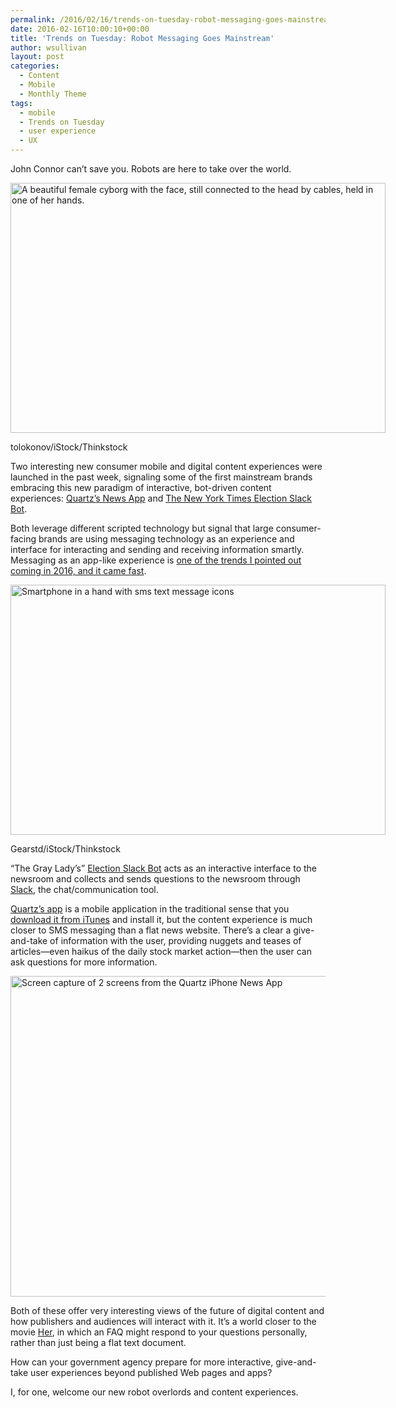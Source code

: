 ```yaml
---
permalink: /2016/02/16/trends-on-tuesday-robot-messaging-goes-mainstream/
date: 2016-02-16T10:00:10+00:00
title: 'Trends on Tuesday: Robot Messaging Goes Mainstream'
author: wsullivan
layout: post
categories:
  - Content
  - Mobile
  - Monthly Theme
tags:
  - mobile
  - Trends on Tuesday
  - user experience
  - UX
---
```


John Connor can&#8217;t save you. Robots are here to take over the world.

<div id="attachment_343289" style="width: 610px" class="wp-caption aligncenter">
  <img class="size-full wp-image-343289" src="https://s3.amazonaws.com/sitesusa/wp-content/uploads/sites/212/2016/02/600-x-400-Adult-pretty-cyborg-robot-woman-stylish-portrait-Skin-texture-saved-tolokonov-iStock-Thinkstock-492534457.jpg" alt="A beautiful female cyborg with the face, still connected to the head by cables, held in one of her hands." width="600" height="400" />
  
  <p class="wp-caption-text">
    tolokonov/iStock/Thinkstock
  </p>
</div>

Two interesting new consumer mobile and digital content experiences were launched in the past week, signaling some of the first mainstream brands embracing this new paradigm of interactive, bot-driven content experiences: [Quartz&#8217;s News App](http://qz.com/613700/its-here-quartzs-first-news-app-for-iphone/) and [The New York Times Election Slack Bot](http://www.niemanlab.org/2016/02/the-new-york-times-launches-a-slack-2016-election-bot-that-accepts-questions-from-readers/).

Both leverage different scripted technology but signal that large consumer-facing brands are using messaging technology as an experience and interface for interacting and sending and receiving information smartly. Messaging as an app-like experience is [one of the trends I pointed out coming in 2016, and it came fast](https://www.digitalgov.gov/2016/01/12/trends-on-tuesday-10-mobile-government-and-tech-trends-for-2016/).

<div id="attachment_343286" style="width: 610px" class="wp-caption aligncenter">
  <img class="size-full wp-image-343286" src="https://s3.amazonaws.com/sitesusa/wp-content/uploads/sites/212/2016/02/600-x-400-Smartphone-in-a-hand-with-interesting-graphic-Gearstd-iStock-Thinkstock-465494036.jpg" alt="Smartphone in a hand with sms text message icons" width="600" height="400" />
  
  <p class="wp-caption-text">
    Gearstd/iStock/Thinkstock
  </p>
</div>

&#8220;The Gray Lady&#8217;s&#8221; [Election Slack Bot](http://www.nytimes.com/interactive/2016/us/politics/election-bot.html) acts as an interactive interface to the newsroom and collects and sends questions to the newsroom through [Slack](https://www.digitalgov.gov/2015/07/30/picking-up-the-slack-for-team-communication/), the chat/communication tool.

[Quartz’s app](http://qz.com/613700/its-here-quartzs-first-news-app-for-iphone/) is a mobile application in the traditional sense that you [download it from iTunes](http://qz.com/613700/its-here-quartzs-first-news-app-for-iphone/) and install it, but the content experience is much closer to SMS messaging than a flat news website. There’s a clear a give-and-take of information with the user, providing nuggets and teases of articles—even haikus of the daily stock market action—then the user can ask questions for more information.

<img class="aligncenter size-full wp-image-343287" src="https://s3.amazonaws.com/sitesusa/wp-content/uploads/sites/212/2016/02/600-x-513-Screen-capture-of-2-screens-from-the-Quartz-iPhone-News-App.jpg" alt="Screen capture of 2 screens from the Quartz iPhone News App" width="600" height="513" />

Both of these offer very interesting views of the future of digital content and how publishers and audiences will interact with it. It’s a world closer to the movie [Her](http://www.imdb.com/title/tt1798709/), in which an FAQ might respond to your questions personally, rather than just being a flat text document.

How can your government agency prepare for more interactive, give-and-take user experiences beyond published Web pages and apps?

I, for one, welcome our new robot overlords and content experiences.